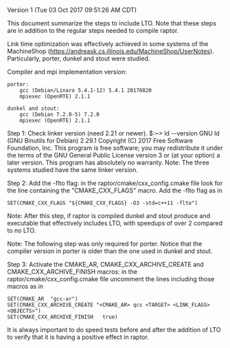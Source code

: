 Version 1 (Tue 03 Oct 2017 09:51:26 AM CDT)

This document summarize the steps to include LTO. Note that these 
steps are in addition to the regular steps needed to compile 
raptor.

Link time optimization was effectively achieved in some systems of
the MachineShop (https://andreask.cs.illinois.edu/MachineShop/UserNotes).
Particularly, porter, dunkel and stout were studied.

Compiler and mpi implementation version:

    porter: 
        gcc (Debian/Linaro 5.4.1-12) 5.4.1 20170820
        mpiexec (OpenRTE) 2.1.1
        
    dunkel and stout: 
        gcc (Debian 7.2.0-5) 7.2.0
        mpiexec (OpenRTE) 2.1.1


Step 1: Check linker version (need 2.21 or newer).
    $:~> ld --version
    GNU ld (GNU Binutils for Debian) 2.29.1
    Copyright (C) 2017 Free Software Foundation, Inc.
    This program is free software; you may redistribute it under the terms of
    the GNU General Public License version 3 or (at your option) a later version.
    This program has absolutely no warranty.
Note: The three systems studied have the same linker version.


Step 2: Add the -flto flag:
    in the raptor/cmake/cxx_config.cmake file look for the line
    containing the "CMAKE_CXX_FLAGS" macro. Add the -flto flag as in
    
    SET(CMAKE_CXX_FLAGS "${CMAKE_CXX_FLAGS} -O3 -std=c++11 -flto")

Note: After this step, if raptor is compiled dunkel and stout produce and executable
      that effectively includes LTO, with speedups of over 2 compared to no LTO.

Note: The following step was only required for porter. Notice that the compiler version
      in porter is older than the one used in dunkel and stout.
    
Step 3: Activate the CMAKE_AR, CMAKE_CXX_ARCHIVE_CREATE and CMAKE_CXX_ARCHIVE_FINISH macros:
    in the raptor/cmake/cxx_config.cmake file uncomment the lines including those macros as in
    
    SET(CMAKE_AR  "gcc-ar")
    SET(CMAKE_CXX_ARCHIVE_CREATE "<CMAKE_AR> qcs <TARGET> <LINK_FLAGS> <OBJECTS>")
    SET(CMAKE_CXX_ARCHIVE_FINISH   true)
        

It is always important to do speed tests before and after the addition of LTO to verify that it 
is having a positive effect in raptor.
